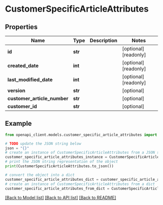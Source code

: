 # CustomerSpecificArticleAttributes


## Properties

Name | Type | Description | Notes
------------ | ------------- | ------------- | -------------
**id** | **str** |  | [optional] [readonly] 
**created_date** | **int** |  | [optional] [readonly] 
**last_modified_date** | **int** |  | [optional] [readonly] 
**version** | **str** |  | [optional] 
**customer_article_number** | **str** |  | [optional] 
**customer_id** | **str** |  | [optional] 

## Example

```python
from openapi_client.models.customer_specific_article_attributes import CustomerSpecificArticleAttributes

# TODO update the JSON string below
json = "{}"
# create an instance of CustomerSpecificArticleAttributes from a JSON string
customer_specific_article_attributes_instance = CustomerSpecificArticleAttributes.from_json(json)
# print the JSON string representation of the object
print(CustomerSpecificArticleAttributes.to_json())

# convert the object into a dict
customer_specific_article_attributes_dict = customer_specific_article_attributes_instance.to_dict()
# create an instance of CustomerSpecificArticleAttributes from a dict
customer_specific_article_attributes_from_dict = CustomerSpecificArticleAttributes.from_dict(customer_specific_article_attributes_dict)
```
[[Back to Model list]](../README.md#documentation-for-models) [[Back to API list]](../README.md#documentation-for-api-endpoints) [[Back to README]](../README.md)



